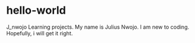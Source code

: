 # hello-world
J_nwojo 
Learning projects.
My name is Julius Nwojo. I am new to coding. Hopefully, i will get it right.
